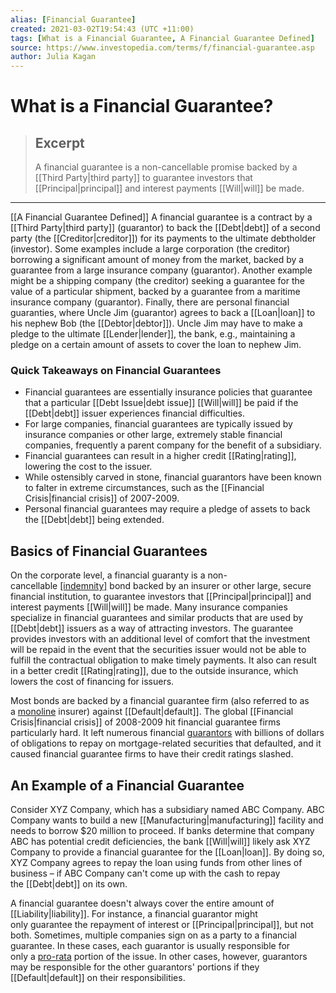 ```yaml
---
alias: [Financial Guarantee]
created: 2021-03-02T19:54:43 (UTC +11:00)
tags: [What is a Financial Guarantee, A Financial Guarantee Defined]
source: https://www.investopedia.com/terms/f/financial-guarantee.asp
author: Julia Kagan
---
```


# What is a Financial Guarantee?

> ## Excerpt
> A financial guarantee is a non-cancellable promise backed by a [[Third Party|third party]] to guarantee investors that [[Principal|principal]] and interest payments [[Will|will]] be made.

---

[[A Financial Guarantee Defined]]
A financial guarantee is a contract by a [[Third Party|third party]] (guarantor) to back the [[Debt|debt]] of a second party (the [[Creditor|creditor]]) for its payments to the ultimate debtholder (investor). Some examples include a large corporation (the creditor) borrowing a significant amount of money from the market, backed by a guarantee from a large insurance company (guarantor). Another example might be a shipping company (the creditor) seeking a guarantee for the value of a particular shipment, backed by a guarantee from a maritime insurance company (guarantor). Finally, there are personal financial guaranties, where Uncle Jim (guarantor) agrees to back a [[Loan|loan]] to his nephew Bob (the [[Debtor|debtor]]). Uncle Jim may have to make a pledge to the ultimate [[Lender|lender]], the bank, e.g., maintaining a pledge on a certain amount of assets to cover the loan to nephew Jim.

### Quick Takeaways on Financial Guarantees

-   Financial guarantees are essentially insurance policies that guarantee that a particular [[Debt Issue|debt issue]] [[Will|will]] be paid if the [[Debt|debt]] issuer experiences financial difficulties.
-   For large companies, financial guarantees are typically issued by insurance companies or other large, extremely stable financial companies, frequently a parent company for the benefit of a subsidiary.
-   Financial guarantees can result in a higher credit [[Rating|rating]], lowering the cost to the issuer.
-   While ostensibly carved in stone, financial guarantors have been known to falter in extreme circumstances, such as the [[Financial Crisis|financial crisis]] of 2007-2009.
-   Personal financial guarantees may require a pledge of assets to back the [[Debt|debt]] being extended.

## Basics of Financial Guarantees

On the corporate level, a financial guaranty is a non-cancellable [[indemnity]](https://www.investopedia.com/terms/i/indemnity.asp) bond backed by an insurer or other large, secure financial institution, to guarantee investors that [[Principal|principal]] and interest payments [[Will|will]] be made. Many insurance companies specialize in financial guarantees and similar products that are used by [[Debt|debt]] issuers as a way of attracting investors. The guarantee provides investors with an additional level of comfort that the investment will be repaid in the event that the securities issuer would not be able to fulfill the contractual obligation to make timely payments. It also can result in a better credit [[Rating|rating]], due to the outside insurance, which lowers the cost of financing for issuers.

Most bonds are backed by a financial guarantee firm (also referred to as a [monoline](https://www.investopedia.com/terms/m/monoline.asp) insurer) against [[Default|default]]. The global [[Financial Crisis|financial crisis]] of 2008-2009 hit financial guarantee firms particularly hard. It left numerous financial [guarantors](https://www.investopedia.com/terms/g/guarantor.asp) with billions of dollars of obligations to repay on mortgage-related securities that defaulted, and it caused financial guarantee firms to have their credit ratings slashed.

## An Example of a Financial Guarantee

Consider XYZ Company, which has a subsidiary named ABC Company. ABC Company wants to build a new [[Manufacturing|manufacturing]] facility and needs to borrow $20 million to proceed. If banks determine that company ABC has potential credit deficiencies, the bank [[Will|will]] likely ask XYZ Company to provide a financial guarantee for the [[Loan|loan]]. By doing so, XYZ Company agrees to repay the loan using funds from other lines of business – if ABC Company can't come up with the cash to repay the [[Debt|debt]] on its own.

A financial guarantee doesn't always cover the entire amount of [[Liability|liability]]. For instance, a financial guarantor might only guarantee the repayment of interest or [[Principal|principal]], but not both. Sometimes, multiple companies sign on as a party to a financial guarantee. In these cases, each guarantor is usually responsible for only a [pro-rata](https://www.investopedia.com/terms/p/pro-rata.asp) portion of the issue. In other cases, however, guarantors may be responsible for the other guarantors' portions if they [[Default|default]] on their responsibilities.
